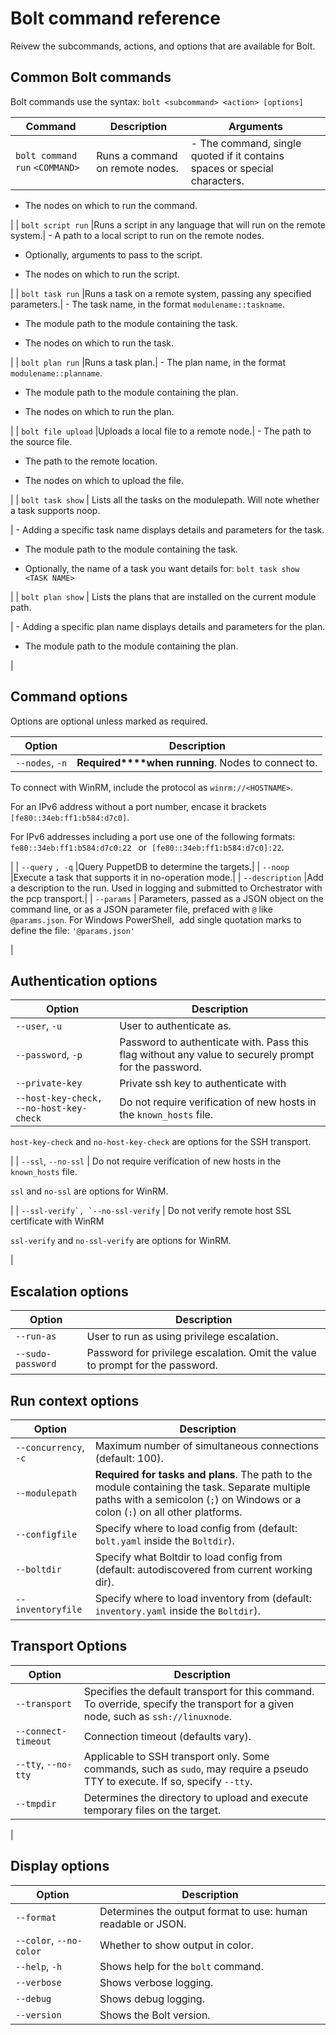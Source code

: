 # Bolt command reference

Reivew the subcommands, actions, and options that are available for Bolt.

## Common Bolt commands

Bolt commands use the syntax: `bolt <subcommand> <action> [options]` 

|Command|Description|Arguments|
|-------|-----------|---------|
| `bolt command run` `<COMMAND>` |Runs a command on remote nodes.| -   The command, single quoted if it contains spaces or special characters.

-   The nodes on which to run the command.


 |
| `bolt script run` |Runs a script in any language that will run on the remote system.| -   A path to a local script to run on the remote nodes.

-   Optionally, arguments to pass to the script.

-   The nodes on which to run the script.


 |
| `bolt task run` |Runs a task on a remote system, passing any specified parameters.| -   The task name, in the format `modulename::taskname`.

-   The module path to the module containing the task.

-   The nodes on which to run the task.


 |
| `bolt plan run` |Runs a task plan.| -   The plan name, in the format `modulename::planname`.

-   The module path to the module containing the plan.

-   The nodes on which to run the plan.


 |
| `bolt file upload` |Uploads a local file to a remote node.| -   The path to the source file.

-   The path to the remote location.

-   The nodes on which to upload the file.


 |
| `bolt task show` | Lists all the tasks on the modulepath. Will note whether a task supports noop.

 | -   Adding a specific task name displays details and parameters for the task.

-   The module path to the module containing the task.

-   Optionally, the name of a task you want details for: `bolt task show <TASK NAME>` 


 |
| `bolt plan show` | Lists the plans that are installed on the current module path.

 | -   Adding a specific plan name displays details and parameters for the plan.

-   The module path to the module containing the plan.


 |

## Command options

Options are optional unless marked as required. 

|Option|Description|
|------|-----------|
|`--nodes`, `-n` | **Required****when running**. Nodes to connect to.

 To connect with WinRM, include the protocol as `winrm://<HOSTNAME>`.

 For an IPv6 address without a port number, encase it brackets `[fe80::34eb:ff1:b584:d7c0]`.

 For IPv6 addresses including a port use one of the following formats:  `fe80::34eb:ff1:b584:d7c0:22 ` or  `[fe80::34eb:ff1:b584:d7c0]:22`.

 |
| `--query` `, -q` |Query PuppetDB to determine the targets.|
| `--noop` |Execute a task that supports it in no-operation mode.|
| `--description` |Add a description to the run. Used in logging and submitted to Orchestrator with the pcp transport.|
| `--params` | Parameters, passed as a JSON object on the command line, or as a JSON parameter file, prefaced with `@` like `@params.json`. For Windows PowerShell,  add single quotation marks to define the file: `'@params.json'` 

 |

## Authentication options

|Option|Description|
|------|-----------|
|`--user`, `-u`|User to authenticate as.|
|`--password`, `-p`|Password to authenticate with. Pass this flag without any value to securely prompt for the password.|
| `--private-key` |Private ssh key to authenticate with|
| `--host-key-check, --no-host-key-check` | Do not require verification of new hosts in the `known_hosts` file.

 `host-key-check` and `no-host-key-check` are options for the SSH transport.

 |
| `--ssl`, `--no-ssl` | Do not require verification of new hosts in the `known_hosts` file.

 `ssl` and `no-ssl` are options for WinRM.

 |
| ``--ssl-verify`, `--no-ssl-verify`` | Do not verify remote host SSL certificate with WinRM

 `ssl-verify` and `no-ssl-verify` are options for WinRM.

 |

## Escalation options

|Option|Description|
|------|-----------|
| `--run-as` |User to run as using privilege escalation.|
| `--sudo-password` |Password for privilege escalation. Omit the value to prompt for the password.|

## Run context options

|Option|Description|
|------|-----------|
|`--concurrency`, `-c`|Maximum number of simultaneous connections \(default: 100\).|
| `--modulepath` |**Required for tasks and plans**. The path to the module containing the task. Separate multiple paths with a semicolon \(`;`\) on Windows or a colon \(`:`\) on all other platforms.|
| `--configfile` |Specify where to load config from \(default: `bolt.yaml` inside the `Boltdir`\).|
| `--boltdir` |Specify what Boltdir to load config from \(default: autodiscovered from current working dir\).|
| `--inventoryfile` |Specify where to load inventory from \(default: `inventory.yaml` inside the `Boltdir`\).|

## Transport Options

|Option|Description|
|------|-----------|
| `--transport` |Specifies the default transport for this command. To override, specify the transport for a given node, such as `ssh://linuxnode`.|
| `--connect-timeout` |Connection timeout \(defaults vary\).|
|`--tty`, `--no-tty`|Applicable to SSH transport only. Some commands, such as `sudo`, may require a pseudo TTY to execute. If so, specify `--tty`.|
| `--tmpdir` | Determines the directory to upload and execute temporary files on the target.

 |

## Display options

|Option|Description|
|------|-----------|
| `--format` |Determines the output format to use: human readable or JSON.|
|`--color`, `--no-color`|Whether to show output in color.|
|`--help`, `-h`|Shows help for the `bolt` command.|
| `--verbose` |Shows verbose logging.|
| `--debug` |Shows debug logging.|
| `--version` |Shows the Bolt version.|

